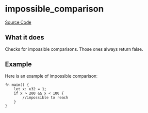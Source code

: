 # impossible_comparison

[Source Code](https://github.com/software-mansion/cairo-lint/tree/main/crates/cairo-lint-core/src/lints/double_comparison.rs#L37)

## What it does

Checks for impossible comparisons. Those ones always return false.

## Example

Here is an example of impossible comparison:

```cairo
fn main() {
    let x: u32 = 1;
    if x > 200 && x < 100 {
        //impossible to reach
    }
}
```